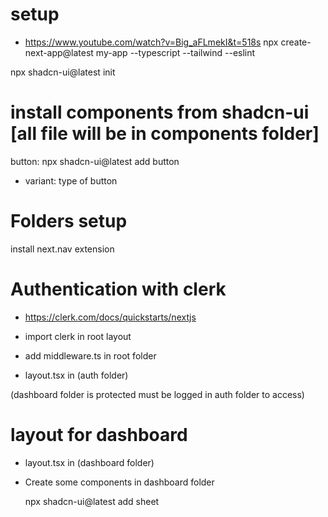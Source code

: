 # setup

- https://www.youtube.com/watch?v=Big_aFLmekI&t=518s
  npx create-next-app@latest my-app --typescript --tailwind --eslint

npx shadcn-ui@latest init

# install components from shadcn-ui [all file will be in components folder]

button: npx shadcn-ui@latest add button

- variant: type of button

# Folders setup

install next.nav extension

# Authentication with clerk

- https://clerk.com/docs/quickstarts/nextjs

- import clerk in root layout
- add middleware.ts in root folder

- layout.tsx in (auth folder)

(dashboard folder is protected must be logged in auth folder to access)

# layout for dashboard

- layout.tsx in (dashboard folder)
- Create some components in dashboard folder

  npx shadcn-ui@latest add sheet
